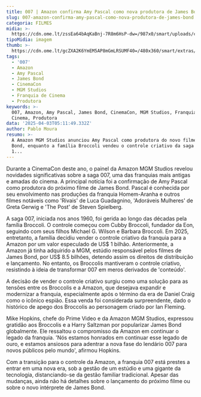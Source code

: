 ```yaml
---
title: 007 | Amazon confirma Amy Pascal como nova produtora de James Bond
slug: 007-amazon-confirma-amy-pascal-como-nova-produtora-de-james-bond
categoria: FILMES
midia: >-
  https://cdn.ome.lt/zssEa64bAqKaBnj-7R8m6HsP-dw=/987x0/smart/uploads/conteudo/fotos/007-amazon-briga_xPeCZSa.png
tipoMidia: imagem
thumb: >-
  https://cdn.ome.lt/gcZXA2K6YmEM5AP8mGmLRSUMF40=/480x360/smart/extras/conteudos/007-amazon-briga_VqZUH0L.png
tags:
  - '007'
  - Amazon
  - Amy Pascal
  - James Bond
  - CinemaCon
  - MGM Studios
  - Franquia de Cinema
  - Produtora
keywords: >-
  007, Amazon, Amy Pascal, James Bond, CinemaCon, MGM Studios, Franquia de
  Cinema, Produtora
data: '2025-04-03T05:11:49.332Z'
author: Pablo Moura
resumo: >-
  A Amazon MGM Studios anunciou Amy Pascal como produtora do novo filme de James
  Bond, enquanto a família Broccoli vendeu o controle criativo da saga por US$
  1...
---
```


Durante a CinemaCon deste ano, o painel da Amazon MGM Studios revelou novidades significativas sobre a saga 007, uma das franquias mais antigas e amadas do cinema. A principal notícia foi a confirmação de Amy Pascal como produtora do próximo filme de James Bond. Pascal é conhecida por seu envolvimento nas produções da franquia Homem-Aranha e outros filmes notáveis como 'Rivais' de Luca Guadagnino, 'Adoráveis Mulheres' de Greta Gerwig e 'The Post' de Steven Spielberg.

A saga 007, iniciada nos anos 1960, foi gerida ao longo das décadas pela família Broccoli. O controle começou com Cubby Broccoli, fundador da Eon, seguindo com seus filhos Michael G. Wilson e Barbara Broccoli. Em 2025, entretanto, a família decidiu vender o controle criativo da franquia para a Amazon por um valor especulado de US$ 1 bilhão. Anteriormente, a Amazon já tinha adquirido a MGM, estúdio responsável pelos filmes de James Bond, por US$ 8.5 bilhões, detendo assim os direitos de distribuição e lançamento. No entanto, os Broccolis mantiveram o controle criativo, resistindo à ideia de transformar 007 em meros derivados de 'conteúdo'.

A decisão de vender o controle criativo surgiu como uma solução para as tensões entre os Broccolis e a Amazon, que desejava expandir e modernizar a franquia, especialmente após o término da era de Daniel Craig como o icônico espião. Essa venda foi considerada surpreendente, dado o histórico de apego dos Broccolis ao personagem criado por Ian Fleming.

Mike Hopkins, chefe do Prime Video e da Amazon MGM Studios, expressou gratidão aos Broccolis e a Harry Saltzman por popularizar James Bond globalmente. Ele ressaltou o compromisso da Amazon em continuar o legado da franquia. 'Nós estamos honrados em continuar esse legado de ouro, e estamos ansiosos para adentrar a nova fase do lendário 007 para novos públicos pelo mundo', afirmou Hopkins.

Com a transição para o controle da Amazon, a franquia 007 está prestes a entrar em uma nova era, sob a gestão de um estúdio e uma gigante da tecnologia, distanciando-se da gestão familiar tradicional. Apesar das mudanças, ainda não há detalhes sobre o lançamento do próximo filme ou sobre o novo intérprete de James Bond.

